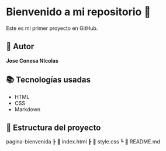# Bienvenido a mi repositorio 🚀
Este es mi primer proyecto en GitHub.
## 👤 Autor
**Jose Conesa NIcolas**
## 📚 Tecnologías usadas
- HTML
- CSS
- Markdown
## 📁 Estructura del proyecto
pagina-bienvenida
┣ 📄 index.html
┣ 📄 style.css
┗ 📄 README.md
